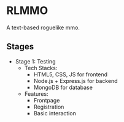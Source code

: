# RLMMO

A text-based roguelike mmo.

## Stages

- Stage 1: Testing
  - Tech Stacks:
    - HTML5, CSS, JS for frontend
    - Node.js + Express.js for backend
    - MongoDB for database
  - Features:
    - Frontpage
    - Registration
    - Basic interaction
